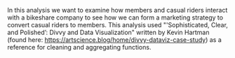 In this analysis we want to examine how members and casual riders interact with a bikeshare company to see how we can form a marketing strategy to convert casual riders to members.
This analysis used "'Sophisticated, Clear, and Polished’: Divvy and Data Visualization" written by Kevin Hartman (found here: https://artscience.blog/home/divvy-dataviz-case-study) as a reference for cleaning and aggregating functions.
